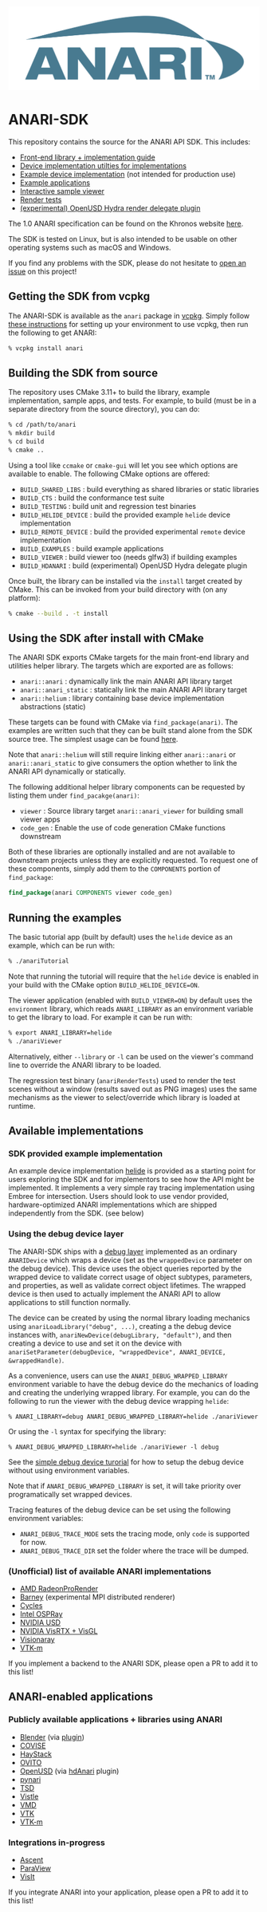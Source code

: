 ![logo](https://github.com/KhronosGroup/ANARI-Docs/blob/main/images/anari_RGB_Mar20.svg)

ANARI-SDK
=========

This repository contains the source for the ANARI API SDK. This includes:

- [Front-end library + implementation guide](src/anari)
- [Device implementation utilties for implementations](src/helium)
- [Example device implementation](src/devices/helide) (not intended for production use)
- [Example applications](examples/)
- [Interactive sample viewer](examples/viewer)
- [Render tests](tests/render)
- [(experimental) OpenUSD Hydra render delegate plugin](src/hdanari)

The 1.0 ANARI specification can be found on the Khronos website
[here](https://www.khronos.org/registry/ANARI/).

The SDK is tested on Linux, but is also intended to be usable on other operating
systems such as macOS and Windows.

If you find any problems with the SDK, please do not hesitate to
[open an issue](https://github.com/KhronosGroup/ANARI-SDK/issues/new) on this
project!

## Getting the SDK from vcpkg

The ANARI-SDK is available as the `anari` package in
[vcpkg](https://vcpkg.io/en/). Simply follow [these
instructions](https://vcpkg.io/en/getting-started) for setting up your
environment to use vcpkg, then run the following to get ANARI:

```bash
% vcpkg install anari
```

## Building the SDK from source

The repository uses CMake 3.11+ to build the library, example implementation,
sample apps, and tests. For example, to build (must be in a separate directory
from the source directory), you can do:

```bash
% cd /path/to/anari
% mkdir build
% cd build
% cmake ..
```

Using a tool like `ccmake` or `cmake-gui` will let you see which options are
available to enable. The following CMake options are offered:

- `BUILD_SHARED_LIBS`   : build everything as shared libraries or static libraries
- `BUILD_CTS`           : build the conformance test suite
- `BUILD_TESTING`       : build unit and regression test binaries
- `BUILD_HELIDE_DEVICE` : build the provided example `helide` device implementation
- `BUILD_REMOTE_DEVICE` : build the provided experimental `remote` device implementation
- `BUILD_EXAMPLES`      : build example applications
- `BUILD_VIEWER`        : build viewer too (needs glfw3) if building examples
- `BUILD_HDANARI`       : build (experimental) OpenUSD Hydra delegate plugin

Once built, the library can be installed via the `install` target created by
CMake. This can be invoked from your build directory with (on any platform):

```bash
% cmake --build . -t install
```

## Using the SDK after install with CMake

The ANARI SDK exports CMake targets for the main front-end library and utilities
helper library. The targets which are exported are as follows:

- `anari::anari`        : dynamically link the main ANARI API library target
- `anari::anari_static` : statically link the main ANARI API library target
- `anari::helium`       : library containing base device implementation abstractions (static)

These targets can be found with CMake via `find_package(anari)`. The examples
are written such that they can be built stand alone from the SDK source tree.
The simplest usage can be found [here](examples/simple).

Note that `anari::helium` will still require linking either `anari::anari` or
`anari::anari_static` to give consumers the option whether to link the ANARI
API dynamically or statically.

The following additional helper library components can be requested by listing
them under `find_pacakge(anari)`:

- `viewer` : Source library target `anari::anari_viewer` for building small viewer apps
- `code_gen` : Enable the use of code generation CMake functions downstream

Both of these libraries are optionally installed and are not available to
downstream projects unless they are explicitly requested. To request one of
these components, simply add them to the `COMPONENTS` portion of `find_package`:

```cmake
find_package(anari COMPONENTS viewer code_gen)
```

## Running the examples

The basic tutorial app (built by default) uses the `helide` device as an
example, which can be run with:

```bash
% ./anariTutorial
```

Note that running the tutorial will require that the `helide` device is enabled
in your build with the CMake option `BUILD_HELIDE_DEVICE=ON`.

The viewer application (enabled with `BUILD_VIEWER=ON`) by default uses the
`environment` library, which reads `ANARI_LIBRARY` as an environment variable to
get the library to load. For example it can be run with:

```bash
% export ANARI_LIBRARY=helide
% ./anariViewer
```

Alternatively, either `--library` or `-l` can be used on the viewer's command
line to override the ANARI library to be loaded.

The regression test binary (`anariRenderTests`) used to render the test scenes
without a window (results saved out as PNG images) uses the same mechanisms as
the viewer to select/override which library is loaded at runtime.

## Available implementations

### SDK provided example implementation

An example device implementation [helide](src/devices/helide) is provided as a
starting point for users exploring the SDK and for implementors to see how the
API might be implemented. It implements a very simple ray tracing implementation
using Embree for intersection. Users should look to use vendor provided,
hardware-optimized ANARI implementations which are shipped independently from
the SDK. (see below)

### Using the debug device layer

The ANARI-SDK ships with a [debug layer](src/devices/debug) implemented as an
ordinary `ANARIDevice` which wraps a device (set as the `wrappedDevice`
parameter on the debug device). This device uses the object queries reported by
the wrapped device to validate correct usage of object subtypes, parameters, and
properties, as well as validate correct object lifetimes. The wrapped device is
then used to actually implement the ANARI API to allow applications to still
function normally.

The device can be created by using the normal library loading mechanics using
`anariLoadLibrary("debug", ...)`, creating a the debug device instances with,
`anariNewDevice(debugLibrary, "default")`, and then creating a device to use
and set it on the device with
`anariSetParameter(debugDevice, "wrappedDevice", ANARI_DEVICE, &wrappedHandle)`.

As a convenience, users can use the `ANARI_DEBUG_WRAPPED_LIBRARY` environment
variable to have the debug device do the mechanics of loading and creating the
underlying wrapped library. For example, you can do the following to run the
viewer with the debug device wrapping `helide`:

```
% ANARI_LIBRARY=debug ANARI_DEBUG_WRAPPED_LIBRARY=helide ./anariViewer
```

Or using the `-l` syntax for specifying the library:

```
% ANARI_DEBUG_WRAPPED_LIBRARY=helide ./anariViewer -l debug
```

See the [simple debug device turorial](examples/simple/anariTutorialDebug.c) for
how to setup the debug device without using environment variables.

Note that if `ANARI_DEBUG_WRAPPED_LIBRARY` is set, it will take priority over
programatically set wrapped devices.

Tracing features of the debug device can be set using the following environment
variables:
- `ANARI_DEBUG_TRACE_MODE` sets the tracing mode, only `code` is supported for now.
- `ANARI_DEBUG_TRACE_DIR` set the folder where the trace will be dumped.

### (Unofficial) list of available ANARI implementations

- [AMD RadeonProRender](https://github.com/GPUOpen-LibrariesAndSDKs/RadeonProRenderANARI)
- [Barney](https://github.com/ingowald/barney) (experimental MPI distributed renderer)
- [Cycles](https://github.com/jeffamstutz/cycles)
- [Intel OSPRay](https://github.com/ospray/anari-ospray)
- [NVIDIA USD](https://github.com/NVIDIA-Omniverse/AnariUsdDevice)
- [NVIDIA VisRTX + VisGL](https://github.com/NVIDIA/VisRTX)
- [Visionaray](https://github.com/szellmann/anari-visionaray)
- [VTK-m](https://github.com/dpugmire/anari-library-vtkm)

If you implement a backend to the ANARI SDK, please open a PR to add it to this
list!

## ANARI-enabled applications

### Publicly available applications + libraries using ANARI

- [Blender](https://www.blender.org/) (via [plugin](examples/blender))
- [COVISE](https://www.hlrs.de/solutions/types-of-computing/visualization/covise)
- [HayStack](https://github.com/ingowald/hayStack)
- [OVITO](https://www.ovito.org/)
- [OpenUSD](https://openusd.org/release/index.html) (via [hdAnari](src/hdanari) plugin)
- [pynari](https://github.com/ingowald/pynari)
- [TSD](https://github.com/NVIDIA/VisRTX/tree/next_release/tsd)
- [Vistle](https://vistle.io/)
- [VMD](https://www.ks.uiuc.edu/Research/vmd/)
- [VTK](https://vtk.org/)
- [VTK-m](https://m.vtk.org/)

### Integrations in-progress

- [Ascent](https://ascent.readthedocs.io/en/latest/)
- [ParaView](https://www.paraview.org/)
- [VisIt](https://visit-dav.github.io/visit-website/index.html)

If you integrate ANARI into your application, please open a PR to add it to this
list!

